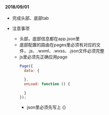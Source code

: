 #### 2018/09/01
* 完成头部、底部tab
* 注意事项

  * 头部，底部信息都在app.json里
  * 底部配置的路由在pages里必须有对应的文件，.js、.wxml、.wxss、.json文件必须完整
  * js里必须先正确应用page
    ```javascript
    Page({
      data: {

      },
      onLoad: function () {
        
      }
    });
    ```
    * json里必须先写上 {}